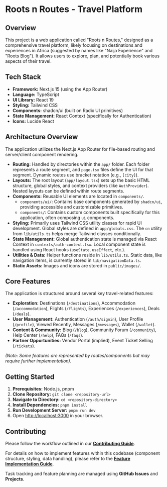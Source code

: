 # Roots n Routes - Travel Platform

## Overview

This project is a web application called "Roots n Routes," designed as a comprehensive travel platform, likely focusing on destinations and experiences in Africa (suggested by names like "Naija Experience" and "Roots Blog"). It allows users to explore, plan, and potentially book various aspects of their travel.

## Tech Stack

*   **Framework:** Next.js 15 (using the App Router)
*   **Language:** TypeScript
*   **UI Library:** React 19
*   **Styling:** Tailwind CSS
*   **Components:** shadcn/ui (built on Radix UI primitives)
*   **State Management:** React Context (specifically for Authentication)
*   **Icons:** Lucide React

## Architecture Overview

The application utilizes the Next.js App Router for file-based routing and server/client component rendering.

*   **Routing:** Handled by directories within the `app/` folder. Each folder represents a route segment, and `page.tsx` files define the UI for that segment. Dynamic routes use bracket notation (e.g., `[city]`).
*   **Layouts:** The root layout (`app/layout.tsx`) sets up the basic HTML structure, global styles, and context providers (like `AuthProvider`). Nested layouts can be defined within route segments.
*   **Components:** Reusable UI elements are located in `components/`.
    *   `components/ui/`: Contains base components generated by `shadcn/ui`, providing accessible and customizable primitives.
    *   `components/`: Contains custom components built specifically for this application, often composing `ui` components.
*   **Styling:** Primarily uses Tailwind CSS utility classes for rapid UI development. Global styles are defined in `app/globals.css`. The `cn` utility from `lib/utils.ts` helps merge Tailwind classes conditionally.
*   **State Management:** Global authentication state is managed via React Context in `contexts/auth-context.tsx`. Local component state is handled using React hooks (`useState`, `useEffect`, etc.).
*   **Utilities & Data:** Helper functions reside in `lib/utils.ts`. Static data, like navigation items, is currently stored in `lib/navigationData.ts`.
*   **Static Assets:** Images and icons are stored in `public/images/`.

## Core Features

The application is structured around several key travel-related features:

*   **Exploration:** Destinations (`/destinations`), Accommodation (`/accommodation`), Flights (`/flights`), Experiences (`/experiences`), Deals (`/deals`).
*   **User Management:** Authentication (`/auth/signin`), User Profile (`/profile`), Viewed Recently, Messages (`/messages`), Wallet (`/wallet`).
*   **Content & Community:** Blog (`/blog`), Community Forum (`/community`), Help Center (`/help`), FAQs (`/faqs`).
*   **Partner Opportunities:** Vendor Portal (implied), Event Ticket Selling (`/tickets`).

*(Note: Some features are represented by routes/components but may require further implementation).*

## Getting Started

1.  **Prerequisites:** Node.js, pnpm
2.  **Clone Repository:** `git clone <repository-url>`
3.  **Navigate to Directory:** `cd <repository-directory>`
4.  **Install Dependencies:** `pnpm install`
5.  **Run Development Server:** `pnpm run dev`
6.  Open [http://localhost:3000](http://localhost:3000) in your browser.

## Contributing

Please follow the workflow outlined in our **[Contributing Guide](CONTRIBUTING.md)**.

For details on how to implement features within this codebase (component structure, styling, data handling), please refer to the **[Feature Implementation Guide](FEATURE_IMPLEMENTATION_GUIDE.md)**.

Task tracking and feature planning are managed using **GitHub Issues** and **Projects**.
